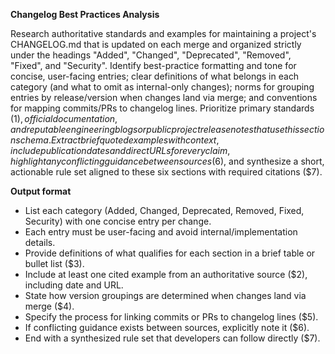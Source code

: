 <!-- $1=primary standards or frameworks (e.g., Keep a Changelog, Semantic Versioning), $2=specific examples with context and citation details, $3=definitions of what belongs in each changelog category, $4=norms for version grouping when changes land via merge, $5=conventions for mapping commits/PRs to changelog lines, $6=conflicting guidance between sources (if any), $7=actionable rule set synthesized from research -->
**Changelog Best Practices Analysis**

Research authoritative standards and examples for maintaining a project's CHANGELOG.md that is updated on each merge and organized strictly under the headings "Added", "Changed", "Deprecated", "Removed", "Fixed", and "Security". Identify best-practice formatting and tone for concise, user-facing entries; clear definitions of what belongs in each category (and what to omit as internal-only changes); norms for grouping entries by release/version when changes land via merge; and conventions for mapping commits/PRs to changelog lines. Prioritize primary standards ($1), official documentation, and reputable engineering blogs or public project release notes that use this section schema. Extract brief quoted examples with context, include publication dates and direct URLs for every claim, highlight any conflicting guidance between sources ($6), and synthesize a short, actionable rule set aligned to these six sections with required citations ($7).

**Output format**
- List each category (Added, Changed, Deprecated, Removed, Fixed, Security) with one concise entry per change.
- Each entry must be user-facing and avoid internal/implementation details.
- Provide definitions of what qualifies for each section in a brief table or bullet list ($3).
- Include at least one cited example from an authoritative source ($2), including date and URL.
- State how version groupings are determined when changes land via merge ($4).
- Specify the process for linking commits or PRs to changelog lines ($5).
- If conflicting guidance exists between sources, explicitly note it ($6).
- End with a synthesized rule set that developers can follow directly ($7).

